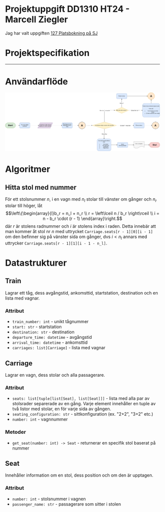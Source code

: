# Projektuppgift DD1310 HT24 - Marcell Ziegler
Jag har valt uppgiften [127 Platsbokning på SJ](https://people.kth.se/~dbosk/prgx24.d/platsbokning.pdf)


# Projektspecifikation
***
# Användarflöde
![Användarflöde](./User%20flow.drawio.png)

# Algoritmer

## Hitta stol med nummer

För ett stolsnummer $n$, i en vagn med $n_l$ stolar till vänster om gånger och $n_r$ stolar till höger, låt
$$\left\{\begin{array}{l}b_r = n_l + n_r \\ r = \left\lceil n / b_r \right\rceil \\ i = n - b_r \cdot (r - 1) \end{array}\right.$$
där $r$ är stolens radnummer och $i$ är stolens index i raden. Detta innebär att man kommer åt stol nr $n$ med uttrycket `Carriage.seats[r - 1][0][i - 1]` om den befinner sig på vänster sida om gånger, dvs $i < n_l$ annars med uttrycker `Carriage.seats[r - 1][1][i - 1 - n_l]`.

# Datastrukturer

## Train
Lagrar ett tåg, dess avgångstid, ankomsttid, startstation, destination och en lista med vagnar.

### Attribut
- `train_number: int` - unikt tågnummer
- `start: str` - startstation
- `destination: str` - destination
- `departure_time: datetime` - avgångstid
- `arrival_time: datetime` - ankomsttid
- `carriages: list[Carriage]` - lista med vagnar


## Carriage
Lagrar en vagn, dess stolar och alla passagerare.

### Attribut
- `seats: list[tuple[list[Seat], list[Seat]]]` - lista med alla par av stolsrader separerade av en gång. Varje element innehåller en tuple av två listor med stolar, en för varje sida av gången.
- `seating_configuration: str` - sittkonfiguration (ex. "2+2", "3+2" etc.)
- `number: int` - vagnnummer

### Metoder
- `get_seat(number: int) -> Seat` - returnerar en specifik stol baserat på nummer

## Seat
Innehåller information om en stol, dess position och om den är upptagen.

### Attribut
- `number: int` - stolsnummer i vagnen
- `passenger_name: str` - passagerare som sitter i stolen